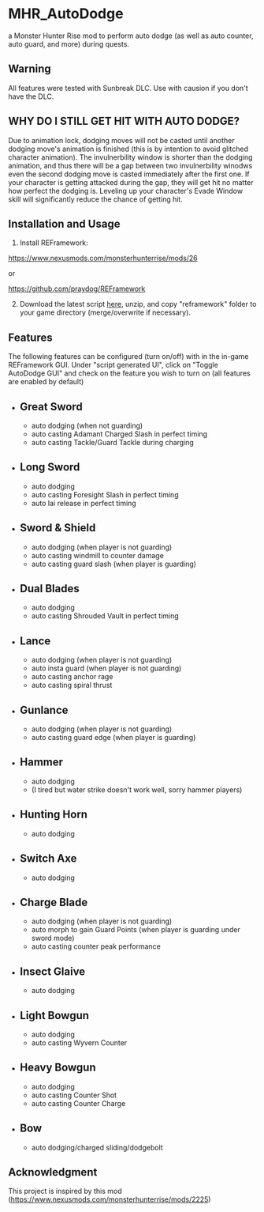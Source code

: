 # MHR_AutoDodge

a Monster Hunter Rise mod to perform auto dodge (as well as auto counter, auto guard, and more) during quests.


## Warning

All features were tested with Sunbreak DLC. Use with causion if you don't have the DLC.

## WHY DO I STILL GET HIT WITH AUTO DODGE?

Due to animation lock, dodging moves will not be casted until another dodging move's animation is finished (this is by intention to avoid glitched character animation). The invulnerbility window is shorter than the dodging animation, and thus there will be a gap between two invulnerbility winodws even the second dodging move is casted immediately after the first one. If your character is getting attacked during the gap, they will get hit no matter how perfect the dodging is. Leveling up your character's Evade Window skill will significantly reduce the chance of getting hit.

## Installation and Usage

1. Install REFramework:

https://www.nexusmods.com/monsterhunterrise/mods/26

or 

https://github.com/praydog/REFramework

2. Download the latest script <a href="https://github.com/Atomoxide/MHR_AutoDodge/releases">here</a>, unzip, and copy "reframework" folder to your game directory (merge/overwrite if necessary).

## Features

The following features can be configured (turn on/off) with in the in-game REFramework GUI. Under "script generated UI", click on "Toggle AutoDodge GUI" and check on the feature you wish to turn on (all features are enabled by default)

- Great Sword
  - 
  - auto dodging (when not guarding)
  - auto casting Adamant Charged Slash in perfect timing
  - auto casting Tackle/Guard Tackle during charging
- Long Sword
  - 
  - auto dodging
  - auto casting Foresight Slash in perfect timing
  - auto Iai release in perfect timing
- Sword & Shield
  - 
  - auto dodging (when player is not guarding)
  - auto casting windmill to counter damage
  - auto casting guard slash (when player is guarding)
- Dual Blades
  - 
  - auto dodging
  - auto casting Shrouded Vault in perfect timing
- Lance
  - 
  - auto dodging (when player is not guarding)
  - auto insta guard (when player is not guarding)
  - auto casting anchor rage
  - auto casting spiral thrust
- Gunlance
  - 
  - auto dodging (when player is not guarding)
  - auto casting guard edge (when player is guarding)
- Hammer
  - 
  - auto dodging
  - (I tired but water strike doesn't work well, sorry hammer players)
- Hunting Horn
  - 
  - auto dodging
- Switch Axe
  - 
  - auto dodging
- Charge Blade
  - 
  - auto dodging (when player is not guarding)
  - auto morph to gain Guard Points (when player is guarding under sword mode) 
  - auto casting counter peak performance
- Insect Glaive
  - 
  - auto dodging
- Light Bowgun
  - 
  - auto dodging
  - auto casting Wyvern Counter
- Heavy Bowgun
  - 
  - auto dodging
  - auto casting Counter Shot
  - auto casting Counter Charge
- Bow
  - 
  - auto dodging/charged sliding/dodgebolt

## Acknowledgment
This project is inspired by this mod (https://www.nexusmods.com/monsterhunterrise/mods/2225)

